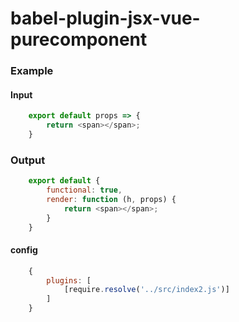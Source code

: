 # babel-plugin-jsx-vue-purecomponent

### Example

#### Input

```javascript
    export default props => {
        return <span></span>;
    }
```
### Output

```javascript
    export default {
        functional: true,
        render: function (h, props) {
            return <span></span>;
        }
    }
```

#### config

```javascript
    {
        plugins: [
            [require.resolve('../src/index2.js')]
        ]
    }
```